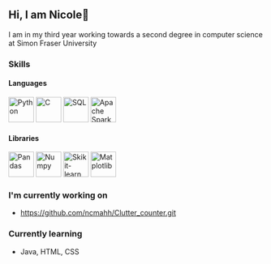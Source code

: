 ## Hi, I am Nicole👋

I am in my third year working towards a second degree in computer science at Simon Fraser University 

### Skills
#### Languages
<div>
  <img src="https://upload.wikimedia.org/wikipedia/commons/f/f8/Python_logo_and_wordmark.svg" alt="Python" height="50px">
  <img src="https://webimages.mongodb.com/_com_assets/cms/l3etz1z9tduxvdoni-c.svg?auto=format%252Ccompress" alt="C" height="50px">
  <img src="https://upload.wikimedia.org/wikipedia/commons/8/87/Sql_data_base_with_logo.png" alt="SQL" height="50px">
  <img src="https://upload.wikimedia.org/wikipedia/commons/thumb/f/f3/Apache_Spark_logo.svg/2560px-Apache_Spark_logo.svg.png" alt="Apache Spark" height="50px">
</div>

#### Libraries
<div>
  <img src="https://upload.wikimedia.org/wikipedia/commons/thumb/e/ed/Pandas_logo.svg/2560px-Pandas_logo.svg.png" alt="Pandas" height="50px">
  <img src="https://upload.wikimedia.org/wikipedia/commons/thumb/3/31/NumPy_logo_2020.svg/1200px-NumPy_logo_2020.svg.png" alt="Numpy" height="50px">
  <img src="https://upload.wikimedia.org/wikipedia/commons/thumb/0/05/Scikit_learn_logo_small.svg/260px-Scikit_learn_logo_small.svg.png" alt="Skikit-learn" height="50px">
  <img src="https://media.licdn.com/dms/image/D4D12AQGcGmAd9Cqraw/article-cover_image-shrink_600_2000/0/1688537312933?e=2147483647&v=beta&t=p7C9OMCJl8NmJdRyb_b-rfwK2iwgy87BfWPYVkHtyHQ" alt="Matplotlib" height="50px">
</div>

### I'm currently working on
- https://github.com/ncmahh/Clutter_counter.git

### Currently learning
- Java, HTML, CSS


